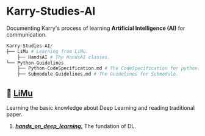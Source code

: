 # Karry-Studies-AI

Documenting Karry's process of learning **Artificial Intelligence (AI)** for communication.

```python
Karry-Studies-AI/
├── LiMu # Learning from LiMu.
    ├── HandsAI # The HandsAI classes.
└── Python-Guidelines
    ├── Python-CodeSpecification.md # The CodeSpecification for python.
    ├── Submodule-Guidelines.md # The Guidelines for Submodule.
```

## 📖 [LiMu](https://space.bilibili.com/1567748478)

Learning the basic knowledge about Deep Learning and reading traditional paper.

1. *<u>**[hands_on_deep_learning.](https://space.bilibili.com/1567748478/channel/seriesdetail?sid=358497)**</u>*  The fundation of DL.
